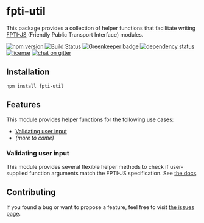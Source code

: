 # fpti-util

This package provides a collection of helper functions that facilitate writing [FPTI-JS](https://github.com/juliuste/fpti-js) (Friendly Public Transport Interface) modules.

[![npm version](https://img.shields.io/npm/v/fpti-util.svg)](https://www.npmjs.com/package/fpti-util)
[![Build Status](https://travis-ci.org/juliuste/fpti-util.svg?branch=master)](https://travis-ci.org/juliuste/fpti-util)
[![Greenkeeper badge](https://badges.greenkeeper.io/juliuste/fpti-util.svg)](https://greenkeeper.io/)
[![dependency status](https://img.shields.io/david/juliuste/fpti-util.svg)](https://david-dm.org/juliuste/fpti-util)
[![license](https://img.shields.io/github/license/juliuste/fpti-util.svg?style=flat)](license)
[![chat on gitter](https://badges.gitter.im/juliuste.svg)](https://gitter.im/juliuste)

## Installation

```shell
npm install fpti-util
```

## Features

This module provides helper functions for the following use cases:

- [Validating user input](#validating-user-input)
- *(more to come)*

### Validating user input

This module provides several flexible helper methods to check if user-supplied function arguments match the FPTI-JS specification. See [the docs](docs/arguments.md).


## Contributing

If you found a bug or want to propose a feature, feel free to visit [the issues page](https://github.com/juliuste/fpti-util/issues).
